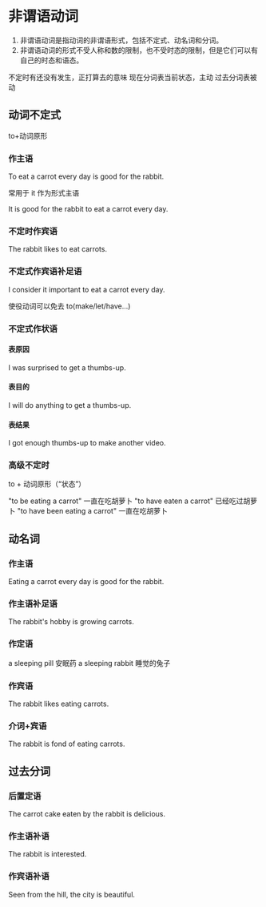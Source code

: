 <!-- markdownlint-disable MD024 -->

# 非谓语动词

1. 非谓语动词是指动词的非谓语形式，包括不定式、动名词和分词。
2. 非谓语动词的形式不受人称和数的限制，也不受时态的限制，但是它们可以有自己的时态和语态。

不定时有还没有发生，正打算去的意味
现在分词表当前状态，主动
过去分词表被动

## 动词不定式

to+动词原形

### 作主语

To eat a carrot every day is good for the rabbit.

常用于 it 作为形式主语

It is good for the rabbit to eat a carrot every day.

### 不定时作宾语

The rabbit likes to eat carrots.

### 不定式作宾语补足语

I consider it important to eat a carrot every day.

使役动词可以免去 to(make/let/have...)

### 不定式作状语

#### 表原因

I was surprised to get a thumbs-up.

#### 表目的

I will do anything to get a thumbs-up.

#### 表结果

I got enough thumbs-up to make another video.

### 高级不定时

to + 动词原形（“状态”）

"to be eating a carrot" 一直在吃胡萝卜
"to have eaten a carrot" 已经吃过胡萝卜
"to have been eating a carrot" 一直在吃胡萝卜

## 动名词

### 作主语

Eating a carrot every day is good for the rabbit.

### 作主语补足语

The rabbit's hobby is growing carrots.

### 作定语

a sleeping pill 安眠药
a sleeping rabbit 睡觉的兔子

### 作宾语

The rabbit likes eating carrots.

### 介词+宾语

The rabbit is fond of eating carrots.

## 过去分词

### 后置定语

The carrot cake eaten by the rabbit is delicious.

### 作主语补语

The rabbit is interested.

### 作宾语补语

Seen from the hill, the city is beautiful.
